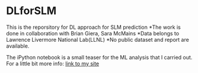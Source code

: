 # DLforSLM

This is the reporsitory for DL approach for SLM prediction
*The work is done in collaboration with Brian Giera, Sara McMains
*Data belongs to Lawrence Livermore National Lab(LLNL)
*No public dataset and report are available.

The iPython notebook is a small teaser for the ML analysis that I carried out.
For a little bit more info:
[link to my site](http://www.letianwang.me/expertise.html)
